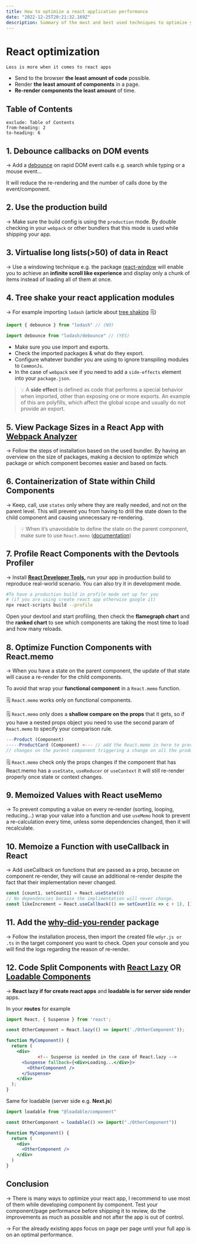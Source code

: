 ```yaml
---
title: How to optimize a react application performance
date: "2022-12-25T20:21:32.169Z"
description: Summary of the most and best used techniques to optimize your react application performance.
---
```


# React optimization

`Less is more when it comes to react apps`

- Send to the browser **the least amount of code** possible.
- Render **the least amount of components** in a page.
- **Re-render components the least amount** of time.

## Table of Contents

```toc
exclude: Table of Contents
from-heading: 2
to-heading: 6
```

## 1. Debounce callbacks on DOM events

→ Add a [debounce](https://lodash.com/docs/4.17.15#debounce) on rapid DOM event calls e.g. search while typing or a mouse event...

It will reduce the re-rendering and the number of calls done by the event/component.

## 2. Use the production build

→ Make sure the build config is using the `production` mode. By double checking in your `webpack` or other bundlers that this mode is used while shipping your app.

## 3. Virtualise long lists(>50) of data in React

→ Use a windowing technique e.g. the package [react-window](https://www.npmjs.com/package/react-window) will enable you to achieve an **infinite scroll like experience** and display only a chunk of items instead of loading all of them at once.

## 4. Tree shake your react application modules

→ For example importing `lodash` (article about [tree shaking](https://webpack.js.org/guides/tree-shaking/) 🗒️)

```jsx
import { debounce } from "lodash" // (NO)

import debounce from "lodash/debounce" // (YES)
```

- Make sure you use import and exports.
- Check the imported packages & what do they export.
- Configure whatever bundler you are using to ignore transpiling modules to `CommonJs`.
- In the case of `webpack` see if you need to add a `side-effects` element into your `package.json`.

> 💡
> A **side effect** is defined as code that performs a special behavior when imported, other than exposing one or more exports. An example of this are polyfills, which affect the global scope and usually do not provide an export.

## 5. View Package Sizes in a React App with [Webpack Analyzer](https://www.npmjs.com/package/webpack-bundle-analyzer)

→ Follow the steps of installation based on the used bundler. By having an overview on the size of packages, making a decision to optimize which package or which component becomes easier and based on facts.

## 6. Containerization of State within Child Components

→ Keep, call, use `states` only where they are really needed, and not on the parent level. This will prevent you from having to drill the state down to the child component and causing unnecessary re-rendering.

> 💡
> When it’s unavoidable to define the state on the parent component, make sure to use `React.memo` ([documentation](https://beta.reactjs.org/reference/react/memo))

## 7. Profile React Components with the Devtools Profiler

→ Install **[React Developer Tools](https://chrome.google.com/webstore/detail/react-developer-tools/fmkadmapgofadopljbjfkapdkoienihi?hl=en),** run your app in production build to reproduce real-world scenario. You can also try it in development mode.

```bash
#To have a production build in profile mode set up for you
# (if you are using create react app otherwise google it)
npx react-scripts build --profile
```

Open your devtool and start profiling, then check the **flamegraph chart** and the **ranked chart** to see which components are taking the most time to load and how many reloads.

## 8. Optimize Function Components with React.memo

→ When you have a state on the parent component, the update of that state will cause a re-render for the child components.

To avoid that wrap your **functional component** in a `React.memo` function.

🗒️ `React.memo` works only on functional components.

🗒️ `React.memo` only does a **shallow compare on the props** that it gets, so if you have a nested props object you need to use the second param of `React.memo` to specify your comparison rule.

```jsx
---Product (Component)
-----ProductCard (Component) <--- // add the React.memo in here to prevent
// changes on the parent component triggering a change on all the product cards.
```

🗒️ `React.memo` check only the props changes if the component that has React.memo has a `useState`, `useReducer` or `useContext` it will still re-render properly once state or context changes.

## 9. Memoized Values with React useMemo

→ To prevent computing a value on every re-render (sorting, looping, reducing…) wrap your value into a function and use `useMemo` hook to prevent a re-calculation every time, unless some dependencies changed, then it will recalculate.

## 10. Memoize a Function with useCallback in React

→ Add useCallback on functions that are passed as a prop, because on component re-render, they will cause an additional re-render despite the fact that their implementation never changed.

```jsx
const [count1, setCount1] = React.useState(0)
// No dependencies because the implimentation will never change.
const likeIncrement = React.useCallback(() => setCount1(c => c + 1), [])
```

## 11. Add the [why-did-you-render](https://github.com/welldone-software/why-did-you-render) package

→ Follow the installation process, then import the created file `wdyr.js or .ts` in the target component you want to check.
Open your console and you will find the logs regarding the reason of re-render.

## 12. Code Split Components with [React Lazy](https://reactjs.org/docs/code-splitting.html#reactlazy) OR [Loadable Components](https://loadable-components.com/docs/getting-started/)

→ **React lazy if for create react apps** and **loadable is for server side render** apps.

In your **routes** for example

```jsx
import React, { Suspense } from 'react';

const OtherComponent = React.lazy(() => import('./OtherComponent'));

function MyComponent() {
  return (
    <div>
			<!-- Suspense is needed in the case of React.lazy -->
      <Suspense fallback={<div>Loading...</div>}>
        <OtherComponent />
      </Suspense>
    </div>
  );
}
```

Same for loadable (server side e.g. **Next.js**)

```jsx
import loadable from "@loadable/component"

const OtherComponent = loadable(() => import("./OtherComponent"))

function MyComponent() {
  return (
    <div>
      <OtherComponent />
    </div>
  )
}
```

## Conclusion

→ There is many ways to optimize your react app, I recommend to use most of them while developing component by component. Test your component/page performance before shipping it to review, do the improvements as much as possible and not after the app is out of control.

→ For the already existing apps focus on page per page until your full app is on an optimal performance.
